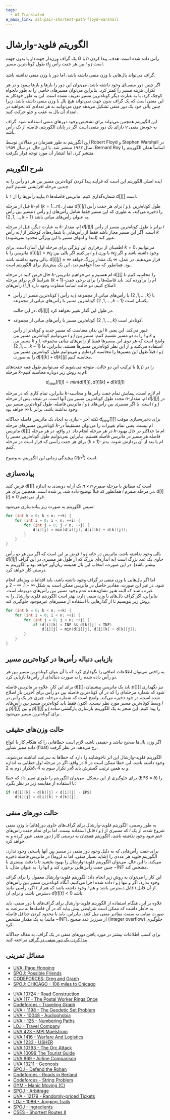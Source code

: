 ```yaml
---
tags:
  - AI Translated
e_maxx_link: all-pair-shortest-path-floyd-warshall
---
```


# الگوریتم فلوید-وارشال

یک گراف وزن‌دار جهت‌دار یا بدون جهت $G$ با $n$ رأس داده شده است.
هدف، پیدا کردن طول کوتاه‌ترین مسیر $d_{ij}$ بین هر جفت رأس $i$ و $j$ است.

گراف می‌تواند یال‌هایی با وزن منفی داشته باشد، اما دور با وزن منفی نداشته باشد.

اگر چنین دور منفی‌ای وجود داشته باشد، می‌توان این دور را بارها و بارها پیمود و در هر تکرار، هزینه مسیر را کمتر کرد.
بنابراین می‌توان مسیرهای خاصی را به طور دلخواه کوچک کرد، یا به عبارت دیگر کوتاه‌ترین مسیر تعریف نشده است.
این به طور خودکار به این معنی است که یک گراف بدون جهت نمی‌تواند هیچ یال با وزن منفی داشته باشد، زیرا چنین یالی خود یک دور منفی تشکیل می‌دهد چون می‌توانید به هر تعدادی که بخواهید در امتداد آن یال به عقب و جلو حرکت کنید.

این الگوریتم همچنین می‌تواند برای تشخیص وجود دورهای منفی استفاده شود.
گراف دارای یک دور منفی است اگر در پایان الگوریتم، فاصله از یک رأس $v$ به خودش منفی باشد.

این الگوریتم به طور همزمان در مقالاتی توسط Robert Floyd و Stephen Warshall در سال ۱۹۶۲ منتشر شد.
با این حال، در سال ۱۹۵۹، Bernard Roy اساساً همان الگوریتم را منتشر کرد، اما انتشار آن مورد توجه قرار نگرفت.

## شرح الگوریتم

ایده اصلی الگوریتم این است که فرآیند پیدا کردن کوتاه‌ترین مسیر بین هر دو رأس را به چندین مرحله افزایشی تقسیم کنیم.

بیایید رأس‌ها را از ۱ تا $n$ شماره‌گذاری کنیم.
ماتریس فاصله‌ها $d[ ][ ]$ است.

قبل از مرحله $k$-ام ($k = 1 \dots n$)، مقدار $d[i][j]$ برای هر جفت رأس $i$ و $j$، طول کوتاه‌ترین مسیر بین رأس $i$ و رأس $j$ را ذخیره می‌کند، به طوری که این مسیر فقط شامل رأس‌های $\{1, 2, ..., k-1\}$ به عنوان رأس‌های میانی باشد.

به عبارت دیگر، قبل از مرحله $k$-ام، مقدار $d[i][j]$ برابر با طول کوتاه‌ترین مسیر از رأس $i$ به رأس $j$ است، اگر این مسیر مجاز باشد فقط از رأس‌هایی با شماره‌های کوچکتر از $k$ عبور کند (ابتدا و انتهای مسیر با این ویژگی محدود نمی‌شوند).

اطمینان از برقراری این ویژگی برای مرحله اول آسان است. برای $k = 0$، می‌توانیم ماتریس را با $d[i][j] = w_{i j}$ پر کنیم اگر یالی بین $i$ و $j$ با وزن $w_{i j}$ وجود داشته باشد و اگر یالی وجود نداشته باشد، $d[i][j] = \infty$ قرار می‌دهیم.
در عمل، $\infty$ یک مقدار بزرگ خواهد بود.
همانطور که بعداً خواهیم دید، این یک پیش‌نیاز برای الگوریتم است.

حال فرض کنید در مرحله $k$-ام هستیم و می‌خواهیم ماتریس $d[ ][ ]$ را محاسبه کنیم تا شرایط لازم برای مرحله $(k + 1)$-ام را برآورده کند.
باید فاصله‌ها را برای برخی جفت رأس‌های $(i, j)$ اصلاح کنیم.
دو حالت اساساً متفاوت وجود دارد:

*   کوتاه‌ترین مسیر از رأس $i$ به رأس $j$ با رأس‌های میانی از مجموعه $\{1, 2, \dots, k\}$ با کوتاه‌ترین مسیر با رأس‌های میانی از مجموعه $\{1, 2, \dots, k-1\}$ یکسان است.

    در این حالت، $d[i][j]$ در طول این گذار تغییر نخواهد کرد.

*   کوتاه‌ترین مسیر با رأس‌های میانی از مجموعه $\{1, 2, \dots, k\}$ کوتاه‌تر است.

    این بدان معناست که مسیر جدید و کوتاه‌تر از رأس $k$ عبور می‌کند.
    این یعنی می‌توانیم کوتاه‌ترین مسیر بین $i$ و $j$ را به دو مسیر تقسیم کنیم:
    مسیر بین $i$ و $k$ و مسیر بین $k$ و $j$.
    واضح است که هر دوی این مسیرها فقط از رأس‌های میانی مجموعه $\{1, 2, \dots, k-1\}$ استفاده می‌کنند و از این نظر کوتاه‌ترین مسیرها هستند.
    بنابراین، ما قبلاً طول این مسیرها را محاسبه کرده‌ایم و می‌توانیم طول کوتاه‌ترین مسیر بین $i$ و $j$ را به صورت $d[i][k] + d[k][j]$ محاسبه کنیم.

با ترکیب این دو حالت، متوجه می‌شویم که می‌توانیم طول همه جفت‌های $(i, j)$ را در مرحله $k$-ام به روش زیر دوباره محاسبه کنیم:

$$d_{\text{new}}[i][j] = min(d[i][j], d[i][k] + d[k][j])$$

بنابراین، تمام کاری که در مرحله $k$-ام لازم است، پیمایش تمام جفت رأس‌ها و محاسبه مجدد طول کوتاه‌ترین مسیر بین آنها است.
در نتیجه، پس از مرحله $n$-ام، مقدار $d[i][j]$ در ماتریس فاصله، طول کوتاه‌ترین مسیر بین $i$ و $j$ است، یا اگر مسیری بین رأس‌های $i$ و $j$ وجود نداشته باشد، برابر با $\infty$ خواهد بود.

نکته آخر - نیازی به ایجاد یک ماتریس فاصله جداگانه $d_{\text{new}}[ ][ ]$ برای ذخیره‌سازی موقت کوتاه‌ترین مسیرهای مرحله $k$-ام نیست، یعنی تمام تغییرات را می‌توان مستقیماً در ماتریس $d[ ][ ]$ در هر مرحله انجام داد.
در واقع، در هر مرحله $k$-ام ما حداکثر در حال بهبود فاصله هر مسیر در ماتریس فاصله هستیم، بنابراین نمی‌توانیم طول کوتاه‌ترین مسیر را برای هر جفت رأسی که قرار است در مرحله $(k+1)$-ام یا بعد از آن پردازش شوند، بدتر کنیم.

پیچیدگی زمانی این الگوریتم به وضوح $O(n^3)$ است.

## پیاده‌سازی

فرض کنید $d[][]$ یک آرایه دوبعدی به اندازه $n \times n$ است که مطابق با مرحله صفرم همانطور که قبلاً توضیح داده شد، پر شده است.
همچنین برای هر $i$ در مرحله صفرم، $d[i][i] = 0$ قرار می‌دهیم.

سپس الگوریتم به صورت زیر پیاده‌سازی می‌شود:

```cpp
for (int k = 0; k < n; ++k) {
    for (int i = 0; i < n; ++i) {
        for (int j = 0; j < n; ++j) {
            d[i][j] = min(d[i][j], d[i][k] + d[k][j]); 
        }
    }
}
```

فرض بر این است که اگر بین هر دو رأس $i$ و $j$ یالی وجود نداشته باشد، ماتریس در خانه $d[i][j]$ حاوی یک عدد بزرگ است (به اندازه‌ای بزرگ که از طول هر مسیری در این گراف بیشتر باشد).
در این صورت، انتخاب این یال همیشه زیان‌آور خواهد بود و الگوریتم به درستی کار خواهد کرد.

اما اگر یال‌هایی با وزن منفی در گراف وجود داشته باشد، باید اقدامات ویژه‌ای انجام شود.
در غیر این صورت، مقادیر حاصل در ماتریس ممکن است به شکل $\infty - 1$، $\infty - 2$ و غیره باشند که البته هنوز نشان‌دهنده عدم وجود مسیر بین رأس‌های مربوطه است.
بنابراین، اگر گراف یال‌های با وزن منفی دارد، بهتر است الگوریتم فلوید-وارشال را به روش زیر بنویسیم تا از گذارهایی با استفاده از مسیرهای غیرموجود جلوگیری کند.

```cpp
for (int k = 0; k < n; ++k) {
    for (int i = 0; i < n; ++i) {
        for (int j = 0; j < n; ++j) {
            if (d[i][k] < INF && d[k][j] < INF)
                d[i][j] = min(d[i][j], d[i][k] + d[k][j]); 
        }
    }
}
```

## بازیابی دنباله رأس‌ها در کوتاه‌ترین مسیر

به راحتی می‌توان اطلاعات اضافی را نگهداری کرد که با آن بتوان کوتاه‌ترین مسیر بین هر دو رأس داده شده را به صورت دنباله‌ای از رأس‌ها بازیابی کرد.

برای این کار، علاوه بر ماتریس فاصله $d[ ][ ]$، باید یک ماتریس پیشینیان $p[ ][ ]$ نیز نگهداری شود که شماره مرحله‌ای را که در آن کوتاه‌ترین فاصله بین دو رأس برای آخرین بار اصلاح شده است، در خود ذخیره می‌کند.
واضح است که شماره مرحله، چیزی جز یک رأس در وسط کوتاه‌ترین مسیر مورد نظر نیست.
اکنون فقط باید کوتاه‌ترین مسیر بین رأس‌های $i$ و $p[i][j]$ و بین $p[i][j]$ و $j$ را پیدا کنیم.
این منجر به یک الگوریتم بازسازی بازگشتی ساده برای کوتاه‌ترین مسیر می‌شود.

## حالت وزن‌های حقیقی

اگر وزن یال‌ها صحیح نباشد و حقیقی باشد، لازم است خطاهایی را که هنگام کار با انواع داده ممیز شناور (float) رخ می‌دهد، در نظر گرفت.

الگوریتم فلوید-وارشال این اثر ناخوشایند را دارد که خطاها به سرعت انباشته می‌شوند.
در واقع، اگر در مرحله اول خطایی به اندازه $\delta$ وجود داشته باشد، این خطا ممکن است در تکرار دوم به $2 \delta$، در تکرار سوم به $4 \delta$ و به همین ترتیب گسترش یابد.

برای جلوگیری از این مشکل، می‌توان الگوریتم را طوری تغییر داد که خطا (EPS = $\delta$) را با استفاده از مقایسه زیر در نظر بگیرد:

```cpp
if (d[i][k] + d[k][j] < d[i][j] - EPS)
    d[i][j] = d[i][k] + d[k][j]; 
```

## حالت دورهای منفی

به طور رسمی، الگوریتم فلوید-وارشال برای گراف‌های حاوی دور(های) با وزن منفی قابل استفاده نیست.
اما برای تمام جفت رأس‌های $i$ و $j$ که مسیری از $i$ شروع شده، از یک دور منفی عبور کرده و به $j$ ختم شود وجود *نداشته باشد*، الگوریتم همچنان به درستی کار خواهد کرد.

برای جفت رأس‌هایی که به دلیل وجود دور منفی در مسیر بین آنها پاسخی وجود ندارد، الگوریتم فلوید هر عددی را (شاید بسیار منفی، اما نه لزوماً) در ماتریس فاصله ذخیره می‌کند.
با این حال، می‌توان الگوریتم فلوید-وارشال را بهبود بخشید تا با دقت بیشتری با چنین جفت رأس‌هایی برخورد کند و آنها را، به عنوان مثال، با $-\text{INF}$ مشخص کند.

این کار را می‌توان به روش زیر انجام داد:
الگوریتم فلوید-وارشال معمول را برای گراف داده شده اجرا می‌کنیم.
آنگاه کوتاه‌ترین مسیر بین رأس‌های $i$ و $j$ وجود ندارد، اگر و تنها اگر، رأسی مانند $t$ وجود داشته باشد که هم از $i$ قابل دسترس باشد و هم $i$ از آن قابل دسترس باشد، و برای آن $d[t][t] < 0$ باشد.

علاوه بر این، هنگام استفاده از الگوریتم فلوید-وارشال برای گراف‌های با دور منفی، باید به خاطر داشت که ممکن است شرایطی پیش بیاید که در آن فاصله‌ها به سرعت به صورت نمایی به سمت مقادیر منفی میل کنند.
بنابراین، باید با محدود کردن حداقل فاصله به یک مقدار مشخص (مانند $-\text{INF}$)، از سرریز عدد صحیح (integer overflow) جلوگیری کرد.

برای کسب اطلاعات بیشتر در مورد یافتن دورهای منفی در یک گراف، به مقاله جداگانه [پیدا کردن یک دور منفی در گراف](finding-negative-cycle-in-graph.md) مراجعه کنید.

## مسائل تمرینی
 - [UVA: Page Hopping](https://uva.onlinejudge.org/index.php?option=onlinejudge&page=show_problem&problem=762)
 - [SPOJ: Possible Friends](http://www.spoj.com/problems/SOCIALNE/)
 - [CODEFORCES: Greg and Graph](http://codeforces.com/problemset/problem/295/B)
 - [SPOJ: CHICAGO - 106 miles to Chicago](http://www.spoj.com/problems/CHICAGO/)
 * [UVA 10724 - Road Construction](https://uva.onlinejudge.org/index.php?option=onlinejudge&page=show_problem&problem=1665)
 * [UVA  117 - The Postal Worker Rings Once](https://uva.onlinejudge.org/index.php?option=onlinejudge&page=show_problem&problem=53)
 * [Codeforces - Traveling Graph](http://codeforces.com/problemset/problem/21/D)
 * [UVA - 1198 - The Geodetic Set Problem](https://uva.onlinejudge.org/index.php?option=onlinejudge&page=show_problem&problem=3639)
 * [UVA - 10048 - Audiophobia](https://uva.onlinejudge.org/index.php?option=com_onlinejudge&Itemid=8&page=show_problem&problem=989)
 * [UVA - 125 - Numbering Paths](https://uva.onlinejudge.org/index.php?option=onlinejudge&page=show_problem&problem=61)
 * [LOJ - Travel Company](http://lightoj.com/volume_showproblem.php?problem=1221)
 * [UVA 423 - MPI Maelstrom](https://uva.onlinejudge.org/index.php?option=com_onlinejudge&Itemid=8&page=show_problem&problem=364)
 * [UVA 1416 - Warfare And Logistics](https://uva.onlinejudge.org/index.php?option=com_onlinejudge&Itemid=8&page=show_problem&problem=4162)
 * [UVA 1233 - USHER](https://uva.onlinejudge.org/index.php?option=com_onlinejudge&Itemid=8&page=show_problem&problem=3674)
 * [UVA 10793 - The Orc Attack](https://uva.onlinejudge.org/index.php?option=com_onlinejudge&Itemid=8&page=show_problem&problem=1734)
 * [UVA 10099 The Tourist Guide](https://uva.onlinejudge.org/index.php?option=com_onlinejudge&Itemid=8&page=show_problem&problem=1040)
 * [UVA 869 - Airline Comparison](https://uva.onlinejudge.org/index.php?option=com_onlinejudge&Itemid=8&page=show_problem&problem=810)
 * [UVA 13211 - Geonosis](https://uva.onlinejudge.org/index.php?option=com_onlinejudge&Itemid=8&page=show_problem&problem=5134)
 * [SPOJ - Defend the Rohan](http://www.spoj.com/problems/ROHAAN/)
 * [Codeforces - Roads in Berland](http://codeforces.com/contest/25/problem/C)
 * [Codeforces - String Problem](http://codeforces.com/contest/33/problem/B)
 * [GYM - Manic Moving (C)](http://codeforces.com/gym/101223)
 * [SPOJ - Arbitrage](http://www.spoj.com/problems/ARBITRAG/)
 * [UVA - 12179 - Randomly-priced Tickets](https://uva.onlinejudge.org/index.php?option=com_onlinejudge&Itemid=8&page=show_problem&problem=3331)
 * [LOJ - 1086 - Jogging Trails](http://lightoj.com/volume_showproblem.php?problem=1086)
 * [SPOJ - Ingredients](http://www.spoj.com/problems/INGRED/)
 * [CSES - Shortest Routes II](https://cses.fi/problemset/task/1672)